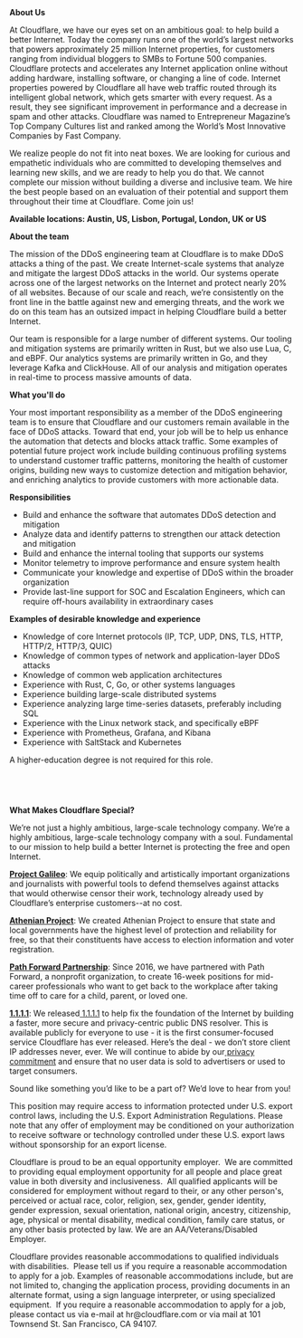 <div class="content-intro">
	<div><strong>About Us</strong></div>
	<div>
		<p><span style="font-weight: 400;">At Cloudflare, we have our eyes set on an ambitious goal: to help build a better Internet. Today the company runs one of the world’s largest networks that powers approximately 25 million Internet properties, for customers ranging from individual bloggers to SMBs to Fortune 500 companies. Cloudflare protects and accelerates any Internet application online without adding hardware, installing software, or changing a line of code. Internet properties powered by Cloudflare all have web traffic routed through its intelligent global network, which gets smarter with every request. As a result, they see significant improvement in performance and a decrease in spam and other attacks. Cloudflare was named to Entrepreneur Magazine’s Top Company Cultures list and ranked among the World’s Most Innovative Companies by Fast Company.</span><span style="font-weight: 400;">&nbsp;</span></p>
		<p><span style="font-weight: 400;">We realize people do not fit into neat boxes. We are looking for curious and empathetic individuals who are committed to developing themselves and learning new skills, and we are ready to help you do that. We cannot complete our mission without building a diverse and inclusive team. We hire the best people based on an evaluation of their potential and support them throughout their time at Cloudflare. Come join us!&nbsp;</span></p>
	</div>
</div>
<p><strong>Available locations: <span class="collapsed-field-text">Austin, US, Lisbon, Portugal, London, UK or US</span>&nbsp;&nbsp;</strong></p>
<p><strong>About the team</strong></p>
<p>The mission of the DDoS engineering team at Cloudflare is to make DDoS attacks a thing of the past. We create Internet-scale systems that analyze and mitigate the largest DDoS attacks in the world. Our systems operate across one of the largest networks on the Internet and protect nearly 20% of all websites. Because of our scale and reach, we’re consistently on the front line in the battle against new and emerging threats, and the work we do on this team has an outsized impact in helping Cloudflare build a better Internet.</p>
<p>Our team is responsible for a large number of different systems. Our tooling and mitigation systems are primarily written in Rust, but we also use Lua, C, and eBPF. Our analytics systems are primarily written in Go, and they leverage Kafka and ClickHouse. All of our analysis and mitigation operates in real-time to process massive amounts of data.</p>
<p><strong>What you'll do</strong></p>
<p>Your most important responsibility as a member of the DDoS engineering team is to ensure that Cloudflare and our customers remain available in the face of DDoS attacks. Toward that end, your job will be to help us enhance the automation that detects and blocks attack traffic. Some examples of potential future project work include building continuous profiling systems to understand customer traffic patterns, monitoring the health of customer origins, building new ways to customize detection and mitigation behavior, and enriching analytics to provide customers with more actionable data.</p>
<p><strong>Responsibilities</strong></p>
<ul>
	<li>Build and enhance the software that automates DDoS detection and mitigation</li>
	<li>Analyze data and identify patterns to strengthen our attack detection and mitigation</li>
	<li>Build and enhance the internal tooling that supports our systems</li>
	<li>Monitor telemetry to improve performance and ensure system health</li>
	<li>Communicate your knowledge and expertise of DDoS within the broader organization</li>
	<li>Provide last-line support for SOC and Escalation Engineers, which can require off-hours availability in extraordinary cases</li>
</ul>
<p><strong>Examples of desirable knowledge and experience</strong></p>
<ul>
	<li>Knowledge of core Internet protocols (IP, TCP, UDP, DNS, TLS, HTTP, HTTP/2, HTTP/3, QUIC)</li>
	<li>Knowledge of common types of network and application-layer DDoS attacks</li>
	<li>Knowledge of common web application architectures</li>
	<li>Experience with Rust, C, Go, or other systems languages</li>
	<li>Experience building large-scale distributed systems</li>
	<li>Experience analyzing large time-series datasets, preferably including SQL</li>
	<li>Experience with the Linux network stack, and specifically eBPF</li>
	<li>Experience with Prometheus, Grafana, and Kibana</li>
	<li>Experience with SaltStack and Kubernetes</li>
</ul>
<p>A higher-education degree is not required for this role.</p>
<h4><br><br></h4>
<div class="content-conclusion">
	<p><strong>What Makes Cloudflare Special?</strong></p>
	<p><span style="font-weight: 400;">We’re not just a highly ambitious, large-scale technology company. We’re a highly ambitious, large-scale technology company with a soul. Fundamental to our mission to help build a better Internet is protecting the free and open Internet.</span></p>
	<p><a href="https://blog.cloudflare.com/protecting-free-expression-online/"><strong>Project Galileo</strong></a><span style="font-weight: 400;">: We equip politically and artistically important organizations and journalists with powerful tools to defend themselves against attacks that would otherwise censor their work, technology already used by Cloudflare’s enterprise customers--at no cost.</span></p>
	<p><strong><a href="https://www.cloudflare.com/athenian/">Athenian Project</a></strong><span style="font-weight: 400;">: We created Athenian Project to ensure that state and local governments have the highest level of protection and reliability for free, so that their constituents have access to election information and voter registration.</span></p>
	<p><a href="https://blog.cloudflare.com/tag/path-forward/"><strong>Path Forward Partnership</strong></a><span style="font-weight: 400;">: Since 2016, we have partnered with Path Forward, a nonprofit organization, to create 16-week positions for mid-career professionals who want to get back to the workplace after taking time off to care for a child, parent, or loved one.</span></p>
	<p><a href="https://1.1.1.1/"><strong>1.1.1.1</strong></a><span style="font-weight: 400;">: We released</span><a href="https://1.1.1.1/"> <span style="font-weight: 400;">1.1.1.1</span></a><span style="font-weight: 400;"> to help fix the foundation of the Internet by building a faster, more secure and privacy-centric public DNS resolver. This is available publicly for everyone to use - it is the first consumer-focused service Cloudflare has ever released. Here’s the deal - we don’t store client IP addresses never, ever. We will continue to abide by our</span><a href="https://developers.cloudflare.com/1.1.1.1/privacy/public-dns-resolver"> privacy commitment</a><span style="font-weight: 400;"> and ensure that no user data is sold to advertisers or used to target consumers.</span></p>
	<p><span style="font-weight: 400;">Sound like something you’d like to be a part of? We’d love to hear from you!</span></p>
	<p><span style="font-weight: 400;">This position may require access to information protected under U.S. export control laws, including the U.S. Export Administration Regulations. Please note that any offer of employment may be conditioned on your authorization to receive software or technology controlled under these U.S. export laws without sponsorship for an export license.</span></p>
	<p><span style="font-weight: 400;">Cloudflare is proud to be an equal opportunity employer. &nbsp;We are committed to providing equal employment opportunity for all people and place great value in both diversity and inclusiveness. &nbsp;All qualified applicants will be considered for employment without regard to their, or any other person's, perceived or actual</span> <span style="font-weight: 400;">race, color, religion, sex, gender, gender identity, gender expression, sexual orientation, national origin, ancestry, citizenship, age, physical or mental disability, medical condition, family care status, or any other basis protected by law. </span><span style="font-weight: 400;">We are an AA/Veterans/Disabled Employer.</span></p>
	<p><span style="font-weight: 400;">Cloudflare provides reasonable accommodations to qualified individuals with disabilities. &nbsp;Please tell us if you require a reasonable accommodation to apply for a job. Examples of reasonable accommodations include, but are not limited to, changing the application process, providing documents in an alternate format, using a sign language interpreter, or using specialized equipment. &nbsp;If you require a reasonable accommodation to apply for a job, please contact us via e-mail at </span><span style="font-weight: 400;">hr@cloudflare.com</span><span style="font-weight: 400;"> or via mail at 101 Townsend St. San Francisco, CA 94107.</span></p>
</div>
